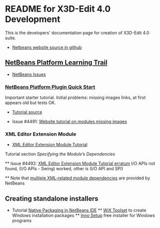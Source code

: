 # README for X3D-Edit 4.0 Development

This is the developers' documentation page for creation of X3D-Edit 4.0 suite.

* [Netbeans website source in github](https://github.com/apache/netbeans-website)

 
## [NetBeans Platform Learning Trail](https://netbeans.apache.org/kb/docs/platform.html)

* [NetBeans Issues]( https://github.com/apache/netbeans/issues)


### [NetBeans Platform Plugin Quick Start](https://netbeans.apache.org/tutorials/nbm-google.html)

Important starter tutorial.  Initial problems: missing images links, at first appears old but tests OK.

* [Tutorial source](https://github.com/apache/netbeans-website/blob/master/netbeans.apache.org/src/content/tutorials/nbm-google.asciidoc)

* Issue #4491: [Website tutorial on modules missing images](https://github.com/apache/netbeans/issues/4491)


### XML Editor Extension Module

* [XML Editor Extension Module Tutorial](https://netbeans.apache.org/tutorials/nbm-xmleditor.html)

Tutorial section *Specifying the Module’s Dependencies*

** Issue #4492: [XML Editor Extension Module Tutorial erratum](https://github.com/apache/netbeans/issues/4492) 
   I/O APIs not found, (I/O APIs - Swing) worked, other is (I/O API and SPI)

** Note that [multiple XML-related module dependencies](X3dEditModuleSuite/snapshots/XmlModuleDependencies.png) are provided by NetBeans 


## Creating standalone installers

* Tutorial [Native Packaging in NetBeans IDE](https://netbeans.apache.org/kb/docs/java/native_pkg.html)
** [WiX Toolset](https://wixtoolset.org) to create Windows installation packages
** [Inno Setup](https://jrsoftware.org)  free installer for Windows programs
